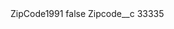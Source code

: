 <?xml version="1.0" encoding="UTF-8"?>
<CustomMetadata xmlns="http://soap.sforce.com/2006/04/metadata" xmlns:xsi="http://www.w3.org/2001/XMLSchema-instance" xmlns:xsd="http://www.w3.org/2001/XMLSchema">
    <label>ZipCode1991</label>
    <protected>false</protected>
    <values>
        <field>Zipcode__c</field>
        <value xsi:type="xsd:string">33335</value>
    </values>
</CustomMetadata>
